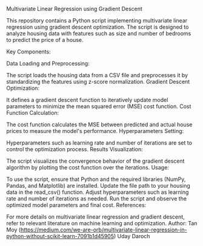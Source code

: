 Multivariate Linear Regression using Gradient Descent

This repository contains a Python script implementing multivariate linear regression using gradient descent optimization. The script is designed to analyze housing data with features such as size and number of bedrooms to predict the price of a house.

Key Components:

Data Loading and Preprocessing:

The script loads the housing data from a CSV file and preprocesses it by standardizing the features using z-score normalization.
Gradient Descent Optimization:

It defines a gradient descent function to iteratively update model parameters to minimize the mean squared error (MSE) cost function.
Cost Function Calculation:

The cost function calculates the MSE between predicted and actual house prices to measure the model's performance.
Hyperparameters Setting:

Hyperparameters such as learning rate and number of iterations are set to control the optimization process.
Results Visualization:

The script visualizes the convergence behavior of the gradient descent algorithm by plotting the cost function over the iterations.
Usage:

To use the script, ensure that Python and the required libraries (NumPy, Pandas, and Matplotlib) are installed.
Update the file path to your housing data in the read_csv() function.
Adjust hyperparameters such as learning rate and number of iterations as needed.
Run the script and observe the optimized model parameters and final cost.
References:

For more details on multivariate linear regression and gradient descent, refer to relevant literature on machine learning and optimization.
Author:
Tan Moy (https://medium.com/we-are-orb/multivariate-linear-regression-in-python-without-scikit-learn-7091b1d45905)
Uday Daroch

